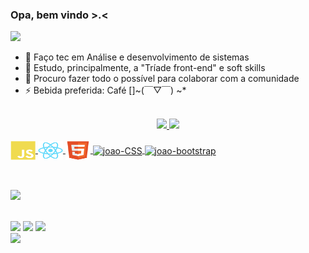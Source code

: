 ### Opa, bem vindo >.<

<img src="https://user-images.githubusercontent.com/73097560/115834477-dbab4500-a447-11eb-908a-139a6edaec5c.gif" >


- 🔭 Faço tec em Análise e desenvolvimento de sistemas
- 🌱 Estudo, principalmente, a "Tríade front-end" e soft skills
- 👯 Procuro fazer todo o possível para colaborar com a comunidade 
- ⚡ Bebida preferida: Café []~(￣▽￣) ~*
<br>

<div align="center">
  <a href="https://github.com/joaoemanuels">
  <img height="180em" src="https://github-readme-stats.vercel.app/api?username=joaoemanuels&show_icons=true&theme=tokyonight&include_all_commits=true&count_private=true"/>
  <img height="180em" src="https://github-readme-stats.vercel.app/api/top-langs/?username=joaoemanuels&layout=compact&langs_count=7&theme=gruvbox"/>
</div>
  
  <div style="display: inline_block"><br>
  <img align="center" alt="joao-Js" height="30" width="40" src="https://raw.githubusercontent.com/devicons/devicon/master/icons/javascript/javascript-plain.svg"> 
  <img align="center" alt="joao-React" height="30" width="40" src="https://raw.githubusercontent.com/devicons/devicon/master/icons/react/react-original.svg">
  <img align="center" alt="joao-HTML" height="30" width="40" src="https://raw.githubusercontent.com/devicons/devicon/master/icons/html5/html5-original.svg">
  <img align="center" alt="joao-CSS" height="30" width="40" src="uhttps://raw.githubusercontent.com/devicons/devicon/master/icons/css3/css3-original.svg">
  <img align="center" alt="joao-bootstrap" height="30" width="60" src="uhttps://img.shields.io/badge/Bootstrap-563D7C?style=for-the-badge&logo=bootstrap&logoColor=white">
</div>
 
<br><br><img src="https://user-images.githubusercontent.com/73097560/115834477-dbab4500-a447-11eb-908a-139a6edaec5c.gif" ><br><br>

  <div> 
    <a href="https://www.instagram.com/joao.emanuel_wk" target="_blank"><img src="https://img.shields.io/badge/-Instagram-%23E4405F?style=for-the-badge&logo=instagram&logoColor=white" target="_blank"></a>
    <a href = "mailto:Jemanuel.pi@gmail.com"><img src="https://img.shields.io/badge/-Gmail-%23333?style=for-the-badge&logo=gmail&logoColor=white" target="_blank"></a>
    <a href="https://www.linkedin.com/in/jo%C3%A3o-emanuel-b4573221b/" target="_blank"><img src="https://img.shields.io/badge/-LinkedIn-%230077B5?style=for-the-badge&logo=linkedin&logoColor=white" target="_blank"></a>  
  </div>
 
<div>
    <img src="https://activity-graph.herokuapp.com/graph?username=joaoemanuels&theme=react-dark&hide_border=true&area=true">
</div>                                                                                                                                        
